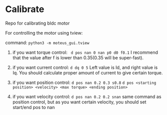 # Calibrate
Repo for calibrating bldc motor

For controlling the motor using tview:

command: `` python3 -m moteus_gui.tview ``

1. if you want torque control: 
`` d pos nan 0 nan p0 d0 f0.1``
I recommend that the value after f is lower than 0.35(0.35 will be super-fast).

2. if you want current control:
`` d dq 0 5 ``
Left value is Id, and right value is Iq. You should calculate proper amount of current to give certain torque.

3. if you want position control:
`` d pos nan 0.2 0.3 s0.8 ``
`d pos <starting position> <velocity> <max torque> <ending position>`

4. if you want velocity control:
`` d pos nan 0.2 0.2 snan ``
same command as position control, but as you want certain velocity, you should set start/end pos to nan

